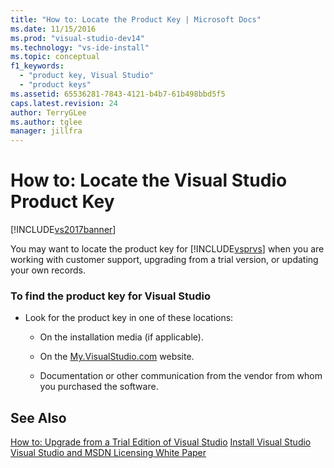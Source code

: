 ```yaml
---
title: "How to: Locate the Product Key | Microsoft Docs"
ms.date: 11/15/2016
ms.prod: "visual-studio-dev14"
ms.technology: "vs-ide-install"
ms.topic: conceptual
f1_keywords:
  - "product key, Visual Studio"
  - "product keys"
ms.assetid: 65536281-7843-4121-b4b7-61b498bbd5f5
caps.latest.revision: 24
author: TerryGLee
ms.author: tglee
manager: jillfra
---
```

# How to: Locate the Visual Studio Product Key
[!INCLUDE[vs2017banner](../includes/vs2017banner.md)]

You may want to locate the product key for [!INCLUDE[vsprvs](../includes/vsprvs-md.md)] when you are working with customer support, upgrading from a trial version, or updating your own records.

### To find the product key for Visual Studio

- Look for the product key in one of these locations:

    - On the installation media (if applicable).

    - On the [My.VisualStudio.com](https://my.visualstudio.com/productkeys) website.

    - Documentation or other communication from the vendor from whom you purchased the software.

## See Also
 [How to: Upgrade from a Trial Edition of Visual Studio](../install/how-to-upgrade-from-a-trial-edition-of-visual-studio.md)
 [Install Visual Studio](../install/install-visual-studio-2015.md)
 [Visual Studio and MSDN Licensing White Paper](http://go.microsoft.com/fwlink/?LinkId=191417)